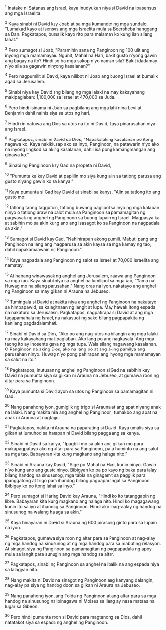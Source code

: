 <sup>1</sup>
Inatake ni Satanas ang Israel, kaya inudyukan niya si David na ipasensus ang mga Israelita. 

<sup>2</sup>
Kaya sinabi ni David kay Joab at sa mga kumander ng mga sundalo, "Lumakad kayo at isensus ang mga Israelita mula sa Beersheba hanggang sa Dan. Pagkatapos, bumalik kayo rito para malaman ko kung ilan silang lahat." 

<sup>3</sup>
Pero sumagot si Joab, "Paramihin sana ng Panginoon ng 100 ulit ang inyong mga mamamayan. Ngunit, Mahal na Hari, bakit gusto nʼyong gawin ang bagay na ito? Hindi po ba mga sakop nʼyo naman sila? Bakit idadamay nʼyo sila sa gagawin ninyong kasalanan?" 

<sup>4</sup>
Pero nagpumilit si David, kaya nilibot ni Joab ang buong Israel at bumalik agad sa Jerusalem. 

<sup>5</sup>
Sinabi niya kay David ang bilang ng mga lalaki na may kakayahang makipaglaban: 1,100,000 sa Israel at 470,000 sa Juda. 

<sup>6</sup>
Pero hindi isinama ni Joab sa pagbilang ang mga lahi nina Levi at Benjamin dahil nainis siya sa utos ng hari. 

<sup>7</sup>
Hindi rin natuwa ang Dios sa utos na ito ni David, kaya pinarusahan niya ang Israel. 

<sup>8</sup>
Pagkatapos, sinabi ni David sa Dios, "Napakalaking kasalanan po itong nagawa ko. Kaya nakikiusap ako sa inyo, Panginoon, na patawarin nʼyo ako na inyong lingkod sa aking kasalanan, dahil isa pong kamangmangan ang ginawa ko." 

<sup>9</sup>
Sinabi ng Panginoon kay Gad na propeta ni David, 

<sup>10</sup>
"Pumunta ka kay David at papiliin mo siya kung alin sa tatlong parusa ang gusto niyang gawin ko sa kanya." 

<sup>11</sup>
Kaya pumunta si Gad kay David at sinabi sa kanya, "Alin sa tatlong ito ang gusto mo: 

<sup>12</sup>
tatlong taong taggutom, tatlong buwang paglipol sa inyo ng mga kalaban ninyo o tatlong araw na salot mula sa Panginoon sa pamamagitan ng pagwasak ng anghel ng Panginoon sa buong lupain ng Israel. Magpasya ka at sabihin mo sa akin kung ano ang isasagot ko sa Panginoon na nagpadala sa akin." 

<sup>13</sup>
Sumagot si David kay Gad, "Nahihirapan akong pumili. Mabuti pang ang Panginoon na lang ang magparusa sa akin kaysa sa mga kamay ng tao, dahil napakamaawain ng Panginoon." 

<sup>14</sup>
Kaya nagpadala ang Panginoon ng salot sa Israel, at 70,000 Israelita ang namatay. 

<sup>15</sup>
At habang winawasak ng anghel ang Jerusalem, naawa ang Panginoon sa mga tao. Kaya sinabi niya sa anghel na lumilipol sa mga tao, "Tama na! Huwag mo na silang parusahan." Nang oras na iyon, nakatayo ang anghel ng Panginoon sa may giikan ni Arauna na Jebuseo. 

<sup>16</sup>
Tumingala si David at nakita niya ang anghel ng Panginoon na nakatayo sa himpapawid, sa kalagitnaan ng langit at lupa. May hawak itong espada na nakaturo sa Jerusalem. Pagkatapos, nagpatirapa si David at ang mga tagapamahala ng Israel, na nakasuot ng sako bilang pagpapakita ng kanilang pagdadalamhati. 

<sup>17</sup>
Sinabi ni David sa Dios, "Ako po ang nag-utos na bilangin ang mga lalaki na may kakayahang makipaglaban. Ako lang po ang nagkasala. Ang mga taong ito ay inosente gaya ng mga tupa. Wala silang nagawang kasalanan. O Panginoon na aking Dios, ako na lang po at ang aking pamilya ang parusahan ninyo. Huwag nʼyo pong pahirapan ang inyong mga mamamayan sa salot na ito." 

<sup>18</sup>
Pagkatapos, inutusan ng anghel ng Panginoon si Gad na sabihin kay David na pumunta siya sa giikan ni Arauna na Jebuseo, at gumawa roon ng altar para sa Panginoon. 

<sup>19</sup>
Kaya pumunta si David ayon sa utos ng Panginoon sa pamamagitan ni Gad. 

<sup>20</sup>
Nang panahong iyon, gumigiik ng trigo si Arauna at ang apat niyang anak na lalaki. Nang makita nila ang anghel ng Panginoon, tumakbo ang apat na anak ni Arauna at nagtago. 

<sup>21</sup>
Pagkatapos, nakita ni Arauna na paparating si David. Kaya umalis siya sa giikan at lumuhod sa harapan ni David bilang paggalang sa kanya. 

<sup>22</sup>
Sinabi ni David sa kanya, "Ipagbili mo sa akin ang giikan mo para makapagpatayo ako ng altar para sa Panginoon, para huminto na ang salot sa mga tao. Babayaran kita kung magkano ang halaga nito." 

<sup>23</sup>
Sinabi ni Arauna kay David, "Sige po Mahal na Hari, kunin ninyo. Gawin nʼyo kung ano ang gusto ninyo. Bibigyan ko pa po kayo ng baka para ialay bilang handog na sinusunog, mga tabla na ginagamit sa paggiik para ipanggatong at trigo para ihandog bilang pagpaparangal sa Panginoon. Ibibigay ko po itong lahat sa inyo." 

<sup>24</sup>
Pero sumagot si Haring David kay Arauna, "Hindi ko ito tatanggapin ng libre. Babayaran kita kung magkano ang halaga nito. Hindi ko magagawang kunin ito sa iyo at ihandog sa Panginoon. Hindi ako mag-aalay ng handog na sinusunog na walang halaga sa akin." 

<sup>25</sup>
Kaya binayaran ni David si Arauna ng 600 pirasong ginto para sa lupain na iyon. 

<sup>26</sup>
Pagkatapos, gumawa siya roon ng altar para sa Panginoon at nag-alay ng mga handog na sinusunog at ng mga handog para sa mabuting relasyon. At sinagot siya ng Panginoon sa pamamagitan ng pagpapadala ng apoy mula sa langit para sunugin ang mga handog sa altar. 

<sup>27</sup>
Pagkatapos, sinabi ng Panginoon sa anghel na ibalik na ang espada niya sa lalagyan nito. 

<sup>28</sup>
Nang makita ni David na sinagot ng Panginoon ang kanyang dalangin, nag-alay pa siya ng handog doon sa giikan ni Arauna na Jebuseo. 

<sup>29</sup>
Nang panahong iyon, ang Tolda ng Panginoon at ang altar para sa mga handog na sinusunog na ipinagawa ni Moises sa ilang ay nasa mataas na lugar sa Gibeon. 

<sup>30</sup>
Pero hindi pumunta roon si David para magtanong sa Dios, dahil natatakot siya sa espada ng anghel ng Panginoon.